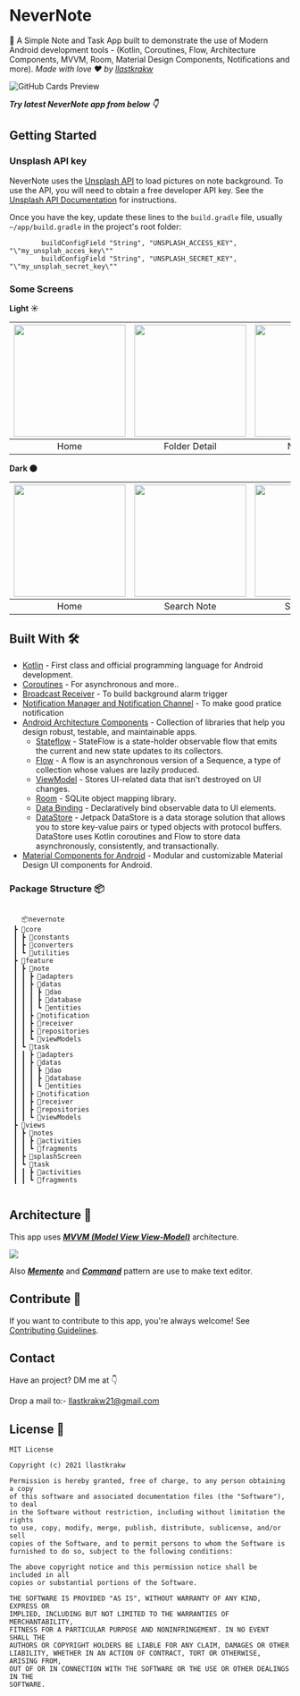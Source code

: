 # NeverNote
📝 A Simple Note and Task App built to demonstrate the use of Modern Android development tools - (Kotlin, Coroutines, Flow, Architecture Components, MVVM, Room, Material Design Components, Notifications and more). *Made with love ❤️ by [llastkrakw](https://github.com/llastkrakw)*

![GitHub Cards Preview](https://github.com/llastkrakw/NeverNote/blob/master/images/presentation.png?raw=true)

***Try latest NeverNote app from below 👇***

<!-- [***NeverNote APK***](https://github.com/llastkrakw/NeverNote/blob/master/NeverNote.apk) -->

Getting Started
---------------

### Unsplash API key

NeverNote uses the [Unsplash API](https://unsplash.com/developers) to load pictures on note
background. To use the API, you will need to obtain a free developer API key. See the
[Unsplash API Documentation](https://unsplash.com/documentation) for instructions.

Once you have the key, update these lines to the `build.gradle` file, 
usually `~/app/build.gradle` in the project's root folder:

```
        buildConfigField "String", "UNSPLASH_ACCESS_KEY", "\"my_unsplah_acces_key\""
        buildConfigField "String", "UNSPLASH_SECRET_KEY", "\"my_unsplah_secret_key\""
```

### Some Screens

**Light ☀️**

| <img src="https://github.com/llastkrakw/NeverNote/blob/master/images/light/mockup/Screenshot_2021-03-19-14-56-55-305_com.llastkrakw.nevernote_google-pixel5-sortasage-portrait.png" width="200"/>| <img src="https://github.com/llastkrakw/NeverNote/blob/master/images/light/mockup/Screenshot_2021-03-19-14-57-25-891_com.llastkrakw.nevernote_google-pixel5-sortasage-portrait.png" width="200"/> | <img src="https://github.com/llastkrakw/NeverNote/blob/master/images/light/mockup/Screenshot_2021-03-19-14-57-44-497_com.llastkrakw.nevernote_google-pixel5-sortasage-portrait.png" width="200"/> | <img src="https://github.com/llastkrakw/NeverNote/blob/master/images/light/mockup/Screenshot_2021-03-19-14-58-54-653_com.llastkrakw.nevernote_google-pixel5-sortasage-portrait.png" width="200"/> | <img src="https://github.com/llastkrakw/NeverNote/blob/master/images/light/mockup/Screenshot_2021-03-19-14-58-06-426_com.llastkrakw.nevernote_google-pixel5-sortasage-portrait.png" width="200"/> |
| :-------------: | :-------------:  | :-------------:  | :-------------:  | :-------------:  |
|     Home     |    Folder Detail    |    Note Detail     |     Task       |     Editor     |


**Dark 🌑**

| <img src="https://github.com/llastkrakw/NeverNote/blob/master/images/dark/mockup/Screenshot_2021-03-19-15-10-17-700_com.llastkrakw.nevernote_google-pixel5-sortasage-portrait.png" width="200"/>| <img src="https://github.com/llastkrakw/NeverNote/blob/master/images/dark/mockup/Screenshot_2021-03-19-15-10-51-224_com.llastkrakw.nevernote_google-pixel5-sortasage-portrait.png" width="200"/> | <img src="https://github.com/llastkrakw/NeverNote/blob/master/images/dark/mockup/Screenshot_2021-03-19-15-11-06-619_com.llastkrakw.nevernote_google-pixel5-sortasage-portrait.png" width="200"/> | <img src="https://github.com/llastkrakw/NeverNote/blob/master/images/dark/mockup/Screenshot_2021-03-19-15-11-27-155_com.llastkrakw.nevernote_google-pixel5-sortasage-portrait.png" width="200"/> | <img src="https://github.com/llastkrakw/NeverNote/blob/master/images/dark/mockup/Screenshot_2021-03-19-15-10-35-473_com.llastkrakw.nevernote_google-pixel5-sortasage-portrait.png" width="200"/> |
| :-------------: | :-------------:  | :-------------:  | :-------------:  | :-------------:  |
|     Home     |    Search Note   |    Search Task    |     Note With Bg     |     Reminder     |

## Built With 🛠
- [Kotlin](https://kotlinlang.org/) - First class and official programming language for Android development.
- [Coroutines](https://kotlinlang.org/docs/reference/coroutines-overview.html) - For asynchronous and more..
- [Broadcast Receiver](https://developer.android.com/guide/components/broadcasts) - To build background alarm trigger
- [Notification Manager and Notification Channel](https://developer.android.com/guide/topics/ui/notifiers/notifications) - To make good pratice notification
- [Android Architecture Components](https://developer.android.com/topic/libraries/architecture) - Collection of libraries that help you design robust, testable, and maintainable apps.
  - [Stateflow](https://developer.android.com/kotlin/flow/stateflow-and-sharedflow) - StateFlow is a state-holder observable flow that emits the current and new state updates to its collectors. 
  - [Flow](https://kotlinlang.org/docs/reference/coroutines/flow.html) - A flow is an asynchronous version of a Sequence, a type of collection whose values are lazily produced.
  - [ViewModel](https://developer.android.com/topic/libraries/architecture/viewmodel) - Stores UI-related data that isn't destroyed on UI changes. 
  - [Room](https://developer.android.com/topic/libraries/architecture/room) - SQLite object mapping library.
  - [Data Binding](https://developer.android.com/topic/libraries/data-binding/) - Declaratively bind observable data to UI elements.
  - [DataStore](https://developer.android.com/topic/libraries/architecture/datastore) - Jetpack DataStore is a data storage solution that allows you to store key-value pairs or typed objects with protocol buffers. DataStore uses Kotlin coroutines and Flow to store data asynchronously, consistently, and transactionally.
- [Material Components for Android](https://github.com/material-components/material-components-android) - Modular and customizable Material Design UI components for Android.

### Package Structure 📦


```

   📦nevernote
 ┣ 📂core
 ┃ ┣ 📂constants
 ┃ ┣ 📂converters
 ┃ ┗ 📂utilities
 ┣ 📂feature
 ┃ ┣ 📂note
 ┃ ┃ ┣ 📂adapters
 ┃ ┃ ┣ 📂datas
 ┃ ┃ ┃ ┣ 📂dao
 ┃ ┃ ┃ ┣ 📂database
 ┃ ┃ ┃ ┗ 📂entities
 ┃ ┃ ┣ 📂notification
 ┃ ┃ ┣ 📂receiver
 ┃ ┃ ┣ 📂repositories
 ┃ ┃ ┗ 📂viewModels
 ┃ ┗ 📂task
 ┃ ┃ ┣ 📂adapters
 ┃ ┃ ┣ 📂datas
 ┃ ┃ ┃ ┣ 📂dao
 ┃ ┃ ┃ ┣ 📂database
 ┃ ┃ ┃ ┗ 📂entities
 ┃ ┃ ┣ 📂notification
 ┃ ┃ ┣ 📂receiver
 ┃ ┃ ┣ 📂repositories
 ┃ ┃ ┗ 📂viewModels
 ┣ 📂views
 ┃ ┣ 📂notes
 ┃ ┃ ┣ 📂activities
 ┃ ┃ ┗ 📂fragments
 ┃ ┣ 📂splashScreen
 ┃ ┗ 📂task
 ┃ ┃ ┣ 📂activities
 ┃ ┃ ┗ 📂fragments
    
```

## Architecture 🗼
This app uses [***MVVM (Model View View-Model)***](https://developer.android.com/jetpack/docs/guide#recommended-app-arch) architecture.

![](https://developer.android.com/codelabs/android-room-with-a-view-kotlin/img/8e4b761713e3a76b.png)

Also [***Memento***](https://en.wikipedia.org/wiki/Memento_pattern) and [***Command***](https://en.wikipedia.org/wiki/Command_pattern) pattern are use to make text editor.


## Contribute 👏
If you want to contribute to this app, you're always welcome!
See [Contributing Guidelines](https://github.com/llastkrakw/NeverNote/blob/master/CONTRIBUTION.md). 

## Contact
Have an project? DM me at 👇

Drop a mail to:- llastkrakw21@gmail.com

## License 🔖

```
MIT License

Copyright (c) 2021 llastkrakw

Permission is hereby granted, free of charge, to any person obtaining a copy
of this software and associated documentation files (the "Software"), to deal
in the Software without restriction, including without limitation the rights
to use, copy, modify, merge, publish, distribute, sublicense, and/or sell
copies of the Software, and to permit persons to whom the Software is
furnished to do so, subject to the following conditions:

The above copyright notice and this permission notice shall be included in all
copies or substantial portions of the Software.

THE SOFTWARE IS PROVIDED "AS IS", WITHOUT WARRANTY OF ANY KIND, EXPRESS OR
IMPLIED, INCLUDING BUT NOT LIMITED TO THE WARRANTIES OF MERCHANTABILITY,
FITNESS FOR A PARTICULAR PURPOSE AND NONINFRINGEMENT. IN NO EVENT SHALL THE
AUTHORS OR COPYRIGHT HOLDERS BE LIABLE FOR ANY CLAIM, DAMAGES OR OTHER
LIABILITY, WHETHER IN AN ACTION OF CONTRACT, TORT OR OTHERWISE, ARISING FROM,
OUT OF OR IN CONNECTION WITH THE SOFTWARE OR THE USE OR OTHER DEALINGS IN THE
SOFTWARE.
```
